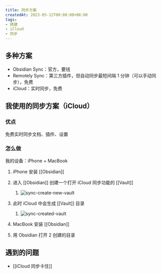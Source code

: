 ```yaml
---
title: 同步方案
createdAt: 2023-05-12T00:00:00+08:00
tags:
- 搭建
- iCloud
- 同步
---
```


## 多种方案

- Obsidian Sync：官方，要钱
- Remotely Sync：第三方插件，但自动同步最短间隔 1 分钟（可以手动同步），免费
- iCloud：实时同步，免费

## 我使用的同步方案（iCloud）

### 优点

免费实时同步文档、插件、设置

### 怎么做

我的设备：iPhone + MacBook

1. iPhone 安装 [[Obsidian]]
2. 进入 [[Obsidian]] 创建一个打开 iCloud 同步功能的 [[Vault]]
   1. ![sync-create-new-vault](https://cdn.jsdelivr.net/gh/11ze/static/images/sync-create-new-vault.png)
3. 此时 iCloud 中会生成 [[Vault]] 目录
   1. ![sync-created-vault](https://cdn.jsdelivr.net/gh/11ze/static/images/sync-created-vault.png)

4. MacBook 安装 [[Obsidian]]
5. 用 Obsidian 打开 2 创建的目录

## 遇到的问题

- [[iCloud 同步卡住]]

